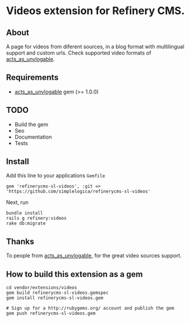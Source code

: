 # Videos extension for Refinery CMS.

## About

A page for videos from diferent sources, in a blog format with multilingual support and custom urls.
Check supported video formats of [acts\_as\_unvlogable](https://github.com/mamuso/acts_as_unvlogable).

## Requirements

* [acts\_as\_unvlogable](https://github.com/mamuso/acts_as_unvlogable) gem (>= 1.0.0)

## TODO

* Build the gem
* Seo
* Documentation
* Tests

## Install

Add this line to your applications `Gemfile`

    gem 'refinerycms-sl-videos', :git => 'https://github.com/simplelogica/refinerycms-sl-videos'

Next, run

    bundle install
    rails g refinery:videos
    rake db:migrate

## Thanks

To people from [acts\_as\_unvlogable](https://github.com/mamuso/acts_as_unvlogable), for the great video sources support.

## How to build this extension as a gem

    cd vendor/extensions/videos
    gem build refinerycms-sl-videos.gemspec
    gem install refinerycms-sl-videos.gem

    # Sign up for a http://rubygems.org/ account and publish the gem
    gem push refinerycms-sl-videos.gem
